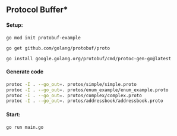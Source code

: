 ## Protocol Buffer\*

#### Setup:

```
go mod init protobuf-example

go get github.com/golang/protobuf/proto

go install google.golang.org/protobuf/cmd/protoc-gen-go@latest
```

#### Generate code

```bash
protoc -I . --go_out=. protos/simple/simple.proto
protoc -I . --go_out=. protos/enum_example/enum_example.proto
protoc -I . --go_out=. protos/complex/complex.proto
protoc -I . --go_out=. protos/addressbook/addressbook.proto
```

#### Start:

```
go run main.go
```
